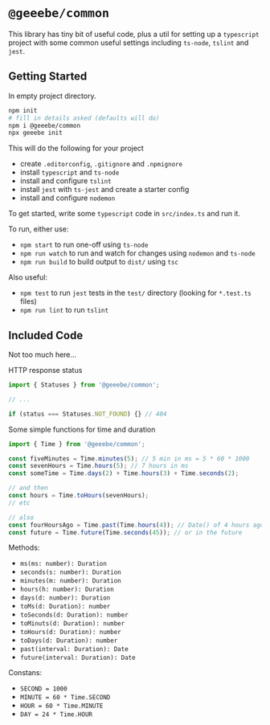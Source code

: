 # `@geeebe/common`

This library has tiny bit of useful code, plus a util for setting up a `typescript` project with some common useful settings including `ts-node`, `tslint` and `jest`.

## Getting Started

In empty project directory.

```bash
npm init
# fill in details asked (defaults will do)
npm i @geeebe/common
npx geeebe init
```

This will do the following for your project

* create `.editorconfig`, `.gitignore` and `.npmignore`
* install `typescript` and `ts-node`
* install and configure `tslint`
* install `jest` with `ts-jest` and create a starter config
* install and configure `nodemon`

To get started, write some `typescript` code in `src/index.ts` and run it.

To run, either use:

* `npm start` to run one-off using `ts-node`
* `npm run watch` to run and watch for changes using `nodemon` and `ts-node`
* `npm run build` to build output to `dist/` using `tsc`

Also useful:

* `npm test` to run `jest` tests in the `test/` directory (looking for `*.test.ts` files)
* `npm run lint` to run `tslint`

## Included Code

Not too much here...

HTTP response status

```typescript
import { Statuses } from '@geeebe/common';

// ...

if (status === Statuses.NOT_FOUND) {} // 404
```

Some simple functions for time and duration

```typescript
import { Time } from '@geeebe/common';

const fiveMinutes = Time.minutes(5); // 5 min in ms = 5 * 60 * 1000
const sevenHours = Time.hours(5); // 7 hours in ms
const someTime = Time.days(2) + Time.hours(3) + Time.seconds(2);

// and then
const hours = Time.toHours(sevenHours);
// etc

// also
const fourHoursAgo = Time.past(Time.hours(4)); // Date() of 4 hours ago
const future = Time.future(Time.seconds(45)); // or in the future
```

Methods:

* `ms(ms: number): Duration`
* `seconds(s: number): Duration`
* `minutes(m: number): Duration`
* `hours(h: number): Duration`
* `days(d: number): Duration`
* `toMs(d: Duration): number`
* `toSeconds(d: Duration): number`
* `toMinuts(d: Duration): number`
* `toHours(d: Duration): number`
* `toDays(d: Duration): number`
* `past(interval: Duration): Date`
* `future(interval: Duration): Date`

Constans:

* `SECOND = 1000`
* `MINUTE = 60 * Time.SECOND`
* `HOUR = 60 * Time.MINUTE`
* `DAY = 24 * Time.HOUR`
